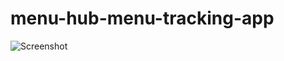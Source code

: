 # menu-hub-menu-tracking-app

 
   
   ![Screenshot](https://user-images.githubusercontent.com/81569807/243188201-e9b2db33-3793-454c-ae43-2f895768745a.png)
   
  
